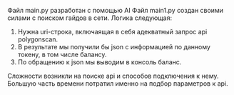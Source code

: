 Файл main.py разработан с помощью AI
Файл main1.py создан своими силами с поиском гайдов в сети. Логика следующая: 
1. Нужна uri-строка, включаящая в себя адекватный запрос api polygonscan.
2. В результате мы получили бы json с информацией по данному токену, в том числе балансу.
3. По обращению к json мы выводим в консоль баланс.

Сложности возникли на поиске api и способов подключения к нему. Большую часть времени потратил именно на подбор параметров к api.
